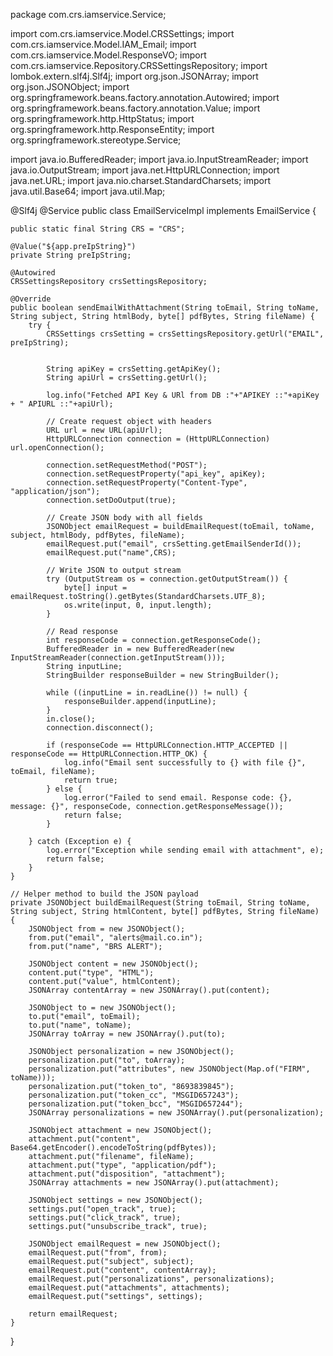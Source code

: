 package com.crs.iamservice.Service;

import com.crs.iamservice.Model.CRSSettings;
import com.crs.iamservice.Model.IAM_Email;
import com.crs.iamservice.Model.ResponseVO;
import com.crs.iamservice.Repository.CRSSettingsRepository;
import lombok.extern.slf4j.Slf4j;
import org.json.JSONArray;
import org.json.JSONObject;
import org.springframework.beans.factory.annotation.Autowired;
import org.springframework.beans.factory.annotation.Value;
import org.springframework.http.HttpStatus;
import org.springframework.http.ResponseEntity;
import org.springframework.stereotype.Service;

import java.io.BufferedReader;
import java.io.InputStreamReader;
import java.io.OutputStream;
import java.net.HttpURLConnection;
import java.net.URL;
import java.nio.charset.StandardCharsets;
import java.util.Base64;
import java.util.Map;

@Slf4j
@Service
public class EmailServiceImpl implements EmailService {

    public static final String CRS = "CRS";

    @Value("${app.preIpString}")
    private String preIpString;

    @Autowired
    CRSSettingsRepository crsSettingsRepository;

    @Override
    public boolean sendEmailWithAttachment(String toEmail, String toName, String subject, String htmlBody, byte[] pdfBytes, String fileName) {
        try {
            CRSSettings crsSetting = crsSettingsRepository.getUrl("EMAIL", preIpString);


            String apiKey = crsSetting.getApiKey();
            String apiUrl = crsSetting.getUrl();

            log.info("Fetched API Key & URl from DB :"+"APIKEY ::"+apiKey + " APIURL ::"+apiUrl);

            // Create request object with headers
            URL url = new URL(apiUrl);
            HttpURLConnection connection = (HttpURLConnection) url.openConnection();

            connection.setRequestMethod("POST");
            connection.setRequestProperty("api_key", apiKey);
            connection.setRequestProperty("Content-Type", "application/json");
            connection.setDoOutput(true);

            // Create JSON body with all fields
            JSONObject emailRequest = buildEmailRequest(toEmail, toName, subject, htmlBody, pdfBytes, fileName);
            emailRequest.put("email", crsSetting.getEmailSenderId());
            emailRequest.put("name",CRS);

            // Write JSON to output stream
            try (OutputStream os = connection.getOutputStream()) {
                byte[] input = emailRequest.toString().getBytes(StandardCharsets.UTF_8);
                os.write(input, 0, input.length);
            }

            // Read response
            int responseCode = connection.getResponseCode();
            BufferedReader in = new BufferedReader(new InputStreamReader(connection.getInputStream()));
            String inputLine;
            StringBuilder responseBuilder = new StringBuilder();

            while ((inputLine = in.readLine()) != null) {
                responseBuilder.append(inputLine);
            }
            in.close();
            connection.disconnect();

            if (responseCode == HttpURLConnection.HTTP_ACCEPTED || responseCode == HttpURLConnection.HTTP_OK) {
                log.info("Email sent successfully to {} with file {}", toEmail, fileName);
                return true;
            } else {
                log.error("Failed to send email. Response code: {}, message: {}", responseCode, connection.getResponseMessage());
                return false;
            }

        } catch (Exception e) {
            log.error("Exception while sending email with attachment", e);
            return false;
        }
    }

    // Helper method to build the JSON payload
    private JSONObject buildEmailRequest(String toEmail, String toName, String subject, String htmlContent, byte[] pdfBytes, String fileName) {
        JSONObject from = new JSONObject();
        from.put("email", "alerts@mail.co.in");
        from.put("name", "BRS ALERT");

        JSONObject content = new JSONObject();
        content.put("type", "HTML");
        content.put("value", htmlContent);
        JSONArray contentArray = new JSONArray().put(content);

        JSONObject to = new JSONObject();
        to.put("email", toEmail);
        to.put("name", toName);
        JSONArray toArray = new JSONArray().put(to);

        JSONObject personalization = new JSONObject();
        personalization.put("to", toArray);
        personalization.put("attributes", new JSONObject(Map.of("FIRM", toName)));
        personalization.put("token_to", "8693839845");
        personalization.put("token_cc", "MSGID657243");
        personalization.put("token_bcc", "MSGID657244");
        JSONArray personalizations = new JSONArray().put(personalization);

        JSONObject attachment = new JSONObject();
        attachment.put("content", Base64.getEncoder().encodeToString(pdfBytes));
        attachment.put("filename", fileName);
        attachment.put("type", "application/pdf");
        attachment.put("disposition", "attachment");
        JSONArray attachments = new JSONArray().put(attachment);

        JSONObject settings = new JSONObject();
        settings.put("open_track", true);
        settings.put("click_track", true);
        settings.put("unsubscribe_track", true);

        JSONObject emailRequest = new JSONObject();
        emailRequest.put("from", from);
        emailRequest.put("subject", subject);
        emailRequest.put("content", contentArray);
        emailRequest.put("personalizations", personalizations);
        emailRequest.put("attachments", attachments);
        emailRequest.put("settings", settings);

        return emailRequest;
    }
}
